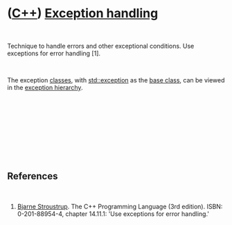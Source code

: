 
 

 

 

 

 

([C++](Cpp.md)) [Exception handling](CppExceptionHandling.md)
===============================================================

 

Technique to handle errors and other exceptional conditions. Use
exceptions for error handling \[1\].

 

The exception [classes](CppClass.md), with
[std::exception](CppException.md) as the [base
class](CppBaseClass.md), can be viewed in the [exception
hierarchy](CppExceptionHierarchy.md).

 

 

 

 

 

References
----------

 

1.  [Bjarne Stroustrup](CppBjarneStroustrup.md). The C++ Programming
    Language (3rd edition). ISBN: 0-201-88954-4, chapter 14.11.1: 'Use
    exceptions for error handling.'

 

 

 

 

 

 

